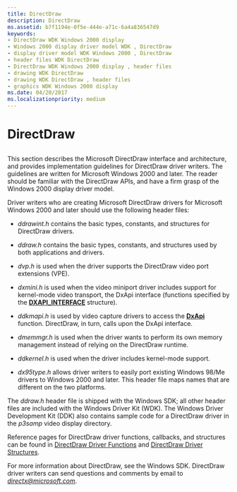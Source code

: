 ```yaml
---
title: DirectDraw
description: DirectDraw
ms.assetid: b7f1194e-0f5e-444e-a71c-6a4a836547d9
keywords:
- DirectDraw WDK Windows 2000 display
- Windows 2000 display driver model WDK , DirectDraw
- display driver model WDK Windows 2000 , DirectDraw
- header files WDK DirectDraw
- DirectDraw WDK Windows 2000 display , header files
- drawing WDK DirectDraw
- drawing WDK DirectDraw , header files
- graphics WDK Windows 2000 display
ms.date: 04/20/2017
ms.localizationpriority: medium
---
```


# DirectDraw


## <span id="ddk_directdraw_gg"></span><span id="DDK_DIRECTDRAW_GG"></span>


This section describes the Microsoft DirectDraw interface and architecture, and provides implementation guidelines for DirectDraw driver writers. The guidelines are written for Microsoft Windows 2000 and later. The reader should be familiar with the DirectDraw APIs, and have a firm grasp of the Windows 2000 display driver model.

Driver writers who are creating Microsoft DirectDraw drivers for Microsoft Windows 2000 and later should use the following header files:

-   *ddrawint.h* contains the basic types, constants, and structures for DirectDraw drivers.

-   *ddraw.h* contains the basic types, constants, and structures used by both applications and drivers.

-   *dvp.h* is used when the driver supports the DirectDraw video port extensions (VPE).

-   *dxmini.h* is used when the video miniport driver includes support for kernel-mode video transport, the DxApi interface (functions specified by the [**DXAPI\_INTERFACE**](/windows/win32/api/dxmini/ns-dxmini-_dxapi_interface) structure).

-   *ddkmapi.h* is used by video capture drivers to access the [**DxApi**](/windows-hardware/drivers/ddi/dxapi/nf-dxapi-dxapi) function. DirectDraw, in turn, calls upon the DxApi interface.

-   *dmemmgr.h* is used when the driver wants to perform its own memory management instead of relying on the DirectDraw runtime.

-   *ddkernel.h* is used when the driver includes kernel-mode support.

-   *dx95type.h* allows driver writers to easily port existing Windows 98/Me drivers to Windows 2000 and later. This header file maps names that are different on the two platforms.

The *ddraw.h* header file is shipped with the Windows SDK; all other header files are included with the Windows Driver Kit (WDK). The Windows Driver Development Kit (DDK) also contains sample code for a DirectDraw driver in the *p3samp* video display directory.

Reference pages for DirectDraw driver functions, callbacks, and structures can be found in [DirectDraw Driver Functions](/windows-hardware/drivers/ddi/index) and [DirectDraw Driver Structures](/windows-hardware/drivers/ddi/index).

For more information about DirectDraw, see the Windows SDK. DirectDraw driver writers can send questions and comments by email to <em>directx@microsoft.com</em>.

 

